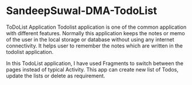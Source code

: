 # SandeepSuwal-DMA-TodoList

ToDoList Application Todolist application is one of the common application with different features. Normally this application keeps the notes or memo of the user in the local storage or database without using any internet connectivity. It helps user to remember the notes which are written in the todolist application.

In this TodoList application, I have used Fragments to switch between the pages instead of typical Activity. This app can create new list of Todos, update the lists or delete as requirement.
